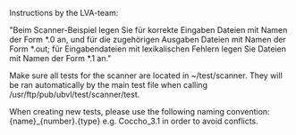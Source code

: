 Instructions by the LVA-team:

"Beim Scanner-Beispiel legen Sie für korrekte Eingaben Dateien mit Namen der Form *.0 an, und für die zugehörigen Ausgaben Dateien mit Namen der Form *.out; für Eingabendateien mit lexikalischen Fehlern legen Sie Dateien mit Namen der Form *.1 an."

Make sure all tests for the scanner are located in ~/test/scanner. They will be ran automatically by the main test file when calling 
/usr/ftp/pub/ubvl/test/scanner/test.

When creating new tests, please use the following naming convention:
{name}_{number}.{type}
e.g. Coccho_3.1
in order to avoid conflicts.